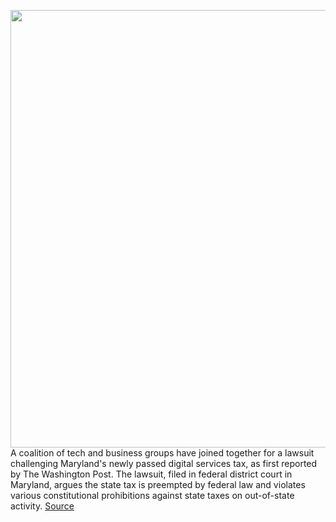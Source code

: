 <img src='https://cdn.vox-cdn.com/thumbor/wtYHvmaROk1jQ_UiuWw3M3BDTMc=/0x0:1024x679/1200x800/filters:focal(431x259:593x421)/cdn.vox-cdn.com/uploads/chorus_image/image/68838504/justice-federal-government.0.jpg' width='700px' /><br/>
A coalition of tech and business groups have joined together for a lawsuit challenging Maryland's newly passed digital services tax, as first reported by The Washington Post. The lawsuit, filed in federal district court in Maryland, argues the state tax is preempted by federal law and violates various constitutional prohibitions against state taxes on out-of-state activity.
<a href='https://www.theverge.com/2021/2/18/22289825/maryland-digital-services-tax-lawsuit-internet-association'> Source <a/>